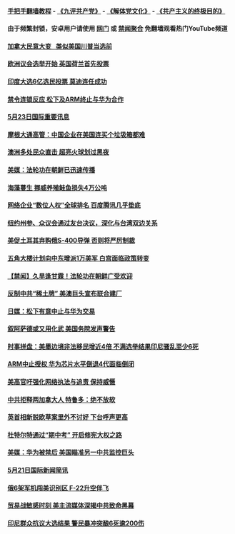 #### [手把手翻墙教程](https://github.com/gfw-breaker/guides/wiki) -  [《九评共产党》](https://github.com/gfw-breaker/9ping.md?t=05231837) - [《解体党文化》](https://github.com/gfw-breaker/jtdwh.md?t=05231837) - [《共产主义的终极目的》](https://github.com/gfw-breaker/gczydzjmd.md?t=05231837)

#### 由于频繁封锁，安卓用户请使用 [网门](https://github.com/gfw-breaker/bn-android/blob/master/ogate.md?t=05231837) 或 [禁闻聚合](https://github.com/gfw-breaker/bn-android) 免翻墙观看热门YouTube频道 

#### [加拿大民意大变   类似美国川普当选前](../pages/prog202/a102584999.md?t=05231837) 

#### [欧洲议会选举开始 英国荷兰首先投票](../pages/prog202/a102584982.md?t=05231837) 

#### [印度大选6亿选民投票 莫迪连任成功](../pages/prog202/a102584962.md?t=05231837) 

#### [禁令连锁反应 松下及ARM终止与华为合作](../pages/prog202/a102584958.md?t=05231837) 

#### [5月23日国际重要讯息](../pages/prog202/a102584816.md?t=05231837) 

#### [摩根大通高管：中国企业在美国连买个垃圾箱都难](../pages/prog202/a102584812.md?t=05231837) 

#### [澳洲多处民众直击 超亮火球划过黑夜](../pages/prog202/a102584773.md?t=05231837) 

#### [美媒：法轮功在朝鲜已迅速传播](../pages/prog202/a102584727.md?t=05231837) 

#### [海藻蔓生 挪威养殖鲑鱼损失4万公吨](../pages/prog202/a102584711.md?t=05231837) 

#### [网络企业“数位人权”全球排名 百度腾讯几乎垫底](../pages/prog202/a102584693.md?t=05231837) 

#### [纽约州参、众议会通过友台决议，深化与台湾双边关系](../pages/prog202/a102584702.md?t=05231837) 

#### [美促土耳其弃购俄S-400导弹 否则将严厉制裁](../pages/prog202/a102584402.md?t=05231837) 

#### [五角大楼计划向中东增派1万美军 白宫面临政策转变](../pages/prog202/a102584618.md?t=05231837) 


#### [【禁闻】久旱逢甘霖！法轮功在朝鲜广受欢迎](../pages/prog202/a102584526.md?t=05231837) 

#### [反制中共“稀土牌” 美澳巨头宣布联合建厂](../pages/prog202/a102584413.md?t=05231837) 

#### [日媒：松下有意中止与华为交易](../pages/prog202/a102584318.md?t=05231837) 

#### [叙阿萨德或又用化武 美国务院发声警告](../pages/prog202/a102584467.md?t=05231837) 

#### [时事拼盘：美墨边境非法移民增近4倍 不满选举结果印尼骚乱至少6死](../pages/prog202/a102584357.md?t=05231837) 

#### [ARM中止授权 华为芯片水平倒退4代面临倒闭](../pages/prog202/a102584327.md?t=05231837) 

#### [美高官吁强化网络执法与追责 保持威慑](../pages/prog202/a102584325.md?t=05231837) 

#### [中共拒释两加拿大人 特鲁多：绝不放软](../pages/prog202/a102584271.md?t=05231837) 

#### [英首相新脱欧草案里外不讨好 下台呼声更高](../pages/prog202/a102584116.md?t=05231837) 

#### [杜特尔特通过“期中考” 开启修宪大权之路](../pages/prog202/a102584019.md?t=05231837) 


#### [美媒：华为被禁后 美国瞄准另一中共监控巨头](../pages/prog202/a102583972.md?t=05231837) 

#### [5月21日国际新闻简讯](../pages/prog202/a102583928.md?t=05231837) 

#### [俄6架军机闯美识别区 F-22升空伴飞](../pages/prog202/a102583895.md?t=05231837) 

#### [贸易战敏感时刻 美主流媒体深揭中共致命黑幕](../pages/prog202/a102583801.md?t=05231837) 

#### [印尼群众抗议大选结果 警民暴冲突酿6死逾200伤](../pages/prog202/a102583772.md?t=05231837) 

